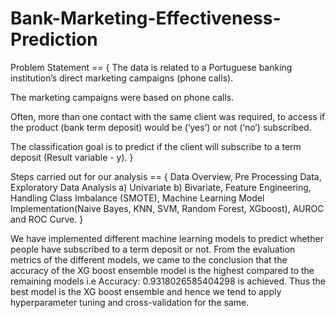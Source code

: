 # Bank-Marketing-Effectiveness-Prediction

Problem Statement == { The data is related to a Portuguese banking institution’s direct marketing campaigns (phone calls). 

The marketing campaigns were based on phone calls. 

Often, more than one contact with the same client was required, to access if the product (bank term deposit) would be (‘yes’) or not (‘no’) subscribed. 

The classification goal is to predict if the client will subscribe to a term deposit (Result variable - y). }


Steps carried out for our analysis == { Data Overview,
                                        Pre Processing Data,
                                        Exploratory Data Analysis
                                            a) Univariate
                                            b) Bivariate,
                                        Feature Engineering,
                                        Handling Class Imbalance (SMOTE),
                                        Machine Learning Model Implementation(Naive Bayes, KNN, SVM, Random Forest, XGboost),
                                        AUROC and ROC Curve. }


We have implemented different machine learning models to predict whether people have subscribed to a term deposit or not. From the evaluation metrics of the different models, we came to the conclusion that the accuracy of the XG boost ensemble model is the highest compared to the remaining models i.e Accuracy: 0.9318026585404298 is achieved.
Thus the best model is the XG boost ensemble and hence we tend to apply hyperparameter tuning and cross-validation for the same.

